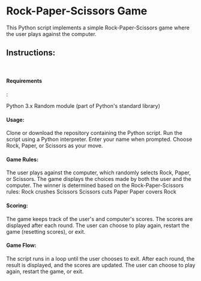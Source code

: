 <h1>Rock-Paper-Scissors Game</h1>
This Python script implements a simple Rock-Paper-Scissors game where the user plays against the computer.

<h2>Instructions:</h2><br>
<h4>Requirements</h4>:

Python 3.x
Random module (part of Python's standard library)

<h4>Usage:</h4>

Clone or download the repository containing the Python script.
Run the script using a Python interpreter.
Enter your name when prompted.
Choose Rock, Paper, or Scissors as your move.

<h4>Game Rules:</h4>

The user plays against the computer, which randomly selects Rock, Paper, or Scissors.
The game displays the choices made by both the user and the computer.
The winner is determined based on the Rock-Paper-Scissors rules:
Rock crushes Scissors
Scissors cuts Paper
Paper covers Rock

<h4>Scoring:</h4>

The game keeps track of the user's and computer's scores.
The scores are displayed after each round.
The user can choose to play again, restart the game (resetting scores), or exit.

<h4>Game Flow:</h4>

The script runs in a loop until the user chooses to exit.
After each round, the result is displayed, and the scores are updated.
The user can choose to play again, restart the game, or exit.